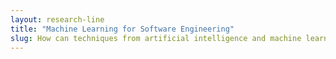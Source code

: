 ```yaml
---
layout: research-line
title: "Machine Learning for Software Engineering"
slug: How can techniques from artificial intelligence and machine learning be used to improve complex software development tasks?
---
```


